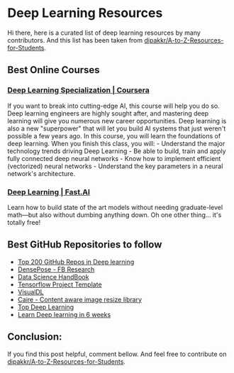 # Deep Learning Resources

Hi there, here is a curated list of deep learning resources by many contributors. And this list has been taken from [dipakkr/A-to-Z-Resources-for-Students](https://github.com/dipakkr/A-to-Z-Resources-for-Students).



## Best Online Courses
    
### [Deep Learning Specialization | Coursera](https://www.coursera.org/specializations/deep-learning)

If you want to break into cutting-edge AI, this course will help you do so. Deep learning engineers are highly sought after, and mastering deep learning will give you numerous new career opportunities. Deep learning is also a new "superpower" that will let you build AI systems that just weren't possible a few years ago. In this course, you will learn the foundations of deep learning. When you finish this class, you will: - Understand the major technology trends driving Deep Learning - Be able to build, train and apply fully connected deep neural networks - Know how to implement efficient (vectorized) neural networks - Understand the key parameters in a neural network's architecture.


### [Deep Learning | Fast.AI](http://course.fast.ai/)

Learn how to build state of the art models without needing graduate-level math—but also without dumbing anything down. Oh one other thing... it's totally free!


## Best GitHub Repositories to follow
* [Top 200 GitHub Repos in Deep learning](https://github.com/mbadry1/Top-Deep-Learning)
* [DensePose - FB Research](https://github.com/facebookresearch/DensePose)
* [Data Science HandBook](https://github.com/jakevdp/PythonDataScienceHandbook)
* [Tensorflow Project Template](https://github.com/MrGemy95/Tensorflow-Project-Template)
* [VisualDL](https://github.com/PaddlePaddle/VisualDL)
* [Caire - Content aware image resize library ](https://github.com/esimov/caire)
* [Top Deep Learning](https://github.com/mbadry1/Top-Deep-Learning)
* [Learn Deep learning in 6 weeks](https://github.com/llSourcell/Learn_Deep_Learning_in_6_Weeks)


## Conclusion:

If you find this post helpful, comment bellow. And feel free to contribute on [dipakkr/A-to-Z-Resources-for-Students](https://github.com/dipakkr/A-to-Z-Resources-for-Students).

